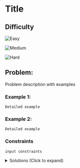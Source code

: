 # Title

## Difficulty

<!-- choose one -->

![Easy](https://img.shields.io/badge/easy-5cb85c?style=for-the-badge&logoColor=white)

![Medium](https://img.shields.io/badge/medium-ef6c00?style=for-the-badge&logoColor=white)

![Hard](https://img.shields.io/badge/hard-d9534f?style=for-the-badge&logoColor=white)

## Problem:

Problem description with examples

<!-- any examples -->

### Example 1:

```
Detailed example
```

### Example 2:

```
Detailed example
```

### Constraints

`input constraints`

<details>
  <summary>Solutions (Click to expand)</summary>

### Explanation

<!-- solution explanation -->

<!-- relative links to solution files. {title} should be replaced with the name of the problem in `kebab-case` -->

- [JavaScript](./title.js)
- [TypeScript](./title.ts)
- [Java](./title.java)
- [Go](./title.go)
</details>
